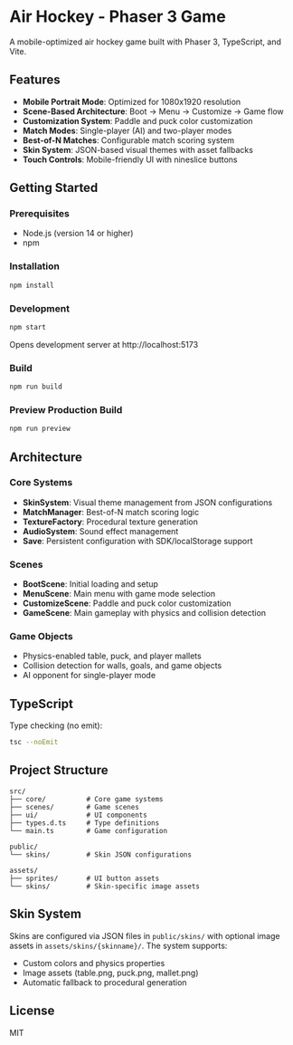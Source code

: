 # Air Hockey - Phaser 3 Game

A mobile-optimized air hockey game built with Phaser 3, TypeScript, and Vite.

## Features

- **Mobile Portrait Mode**: Optimized for 1080x1920 resolution
- **Scene-Based Architecture**: Boot → Menu → Customize → Game flow
- **Customization System**: Paddle and puck color customization
- **Match Modes**: Single-player (AI) and two-player modes
- **Best-of-N Matches**: Configurable match scoring system
- **Skin System**: JSON-based visual themes with asset fallbacks
- **Touch Controls**: Mobile-friendly UI with nineslice buttons

## Getting Started

### Prerequisites
- Node.js (version 14 or higher)
- npm

### Installation
```bash
npm install
```

### Development
```bash
npm start
```
Opens development server at http://localhost:5173

### Build
```bash
npm run build
```

### Preview Production Build
```bash
npm run preview
```

## Architecture

### Core Systems
- **SkinSystem**: Visual theme management from JSON configurations
- **MatchManager**: Best-of-N match scoring logic
- **TextureFactory**: Procedural texture generation
- **AudioSystem**: Sound effect management
- **Save**: Persistent configuration with SDK/localStorage support

### Scenes
- **BootScene**: Initial loading and setup
- **MenuScene**: Main menu with game mode selection
- **CustomizeScene**: Paddle and puck color customization
- **GameScene**: Main gameplay with physics and collision detection

### Game Objects
- Physics-enabled table, puck, and player mallets
- Collision detection for walls, goals, and game objects
- AI opponent for single-player mode

## TypeScript

Type checking (no emit):
```bash
tsc --noEmit
```

## Project Structure
```
src/
├── core/          # Core game systems
├── scenes/        # Game scenes
├── ui/            # UI components
├── types.d.ts     # Type definitions
└── main.ts        # Game configuration

public/
└── skins/         # Skin JSON configurations

assets/
├── sprites/       # UI button assets
└── skins/         # Skin-specific image assets
```

## Skin System

Skins are configured via JSON files in `public/skins/` with optional image assets in `assets/skins/{skinname}/`. The system supports:
- Custom colors and physics properties
- Image assets (table.png, puck.png, mallet.png)
- Automatic fallback to procedural generation

## License

MIT